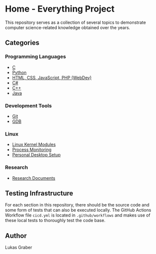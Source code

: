 # Home - Everything Project

This repository serves as a collection of several topics to demonstrate computer
science-related knowledge obtained over the years.

## Categories

### Programming Languages

- [C](lang/c)
- [Python](lang/python)
- [HTML, CSS, JavaScript, PHP (WebDev)](lang/web)
- [C#](lang/csharp)
- [C++](lang/cpp)
- [Java](lang/java)

### Development Tools

- [Git](dev_tools/git)
- [GDB](dev_tools/gdb)

### Linux

- [Linux Kernel Modules](linux/kernel_modules)
- [Process Monitoring](linux/process_monitoring)
- [Personal Desktop Setup](linux/desktop_setup)

### Research

- [Research Documents](research/)

## Testing Infrastructure

For each section in this repository, there should be the source code and some
form of tests that can also be executed locally. The GitHub Actions Workflow
file `cicd.yml` is located in `.github/workflows` and makes use of these local
tests to thoroughly test the code base.

## Author

Lukas Graber

